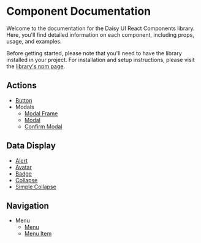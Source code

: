 # Component Documentation
Welcome to the documentation for the Daisy UI React Components library. Here, you'll find detailed information on each component, including props, usage, and examples.

Before getting started, please note that you'll need to have the library installed in your project. For installation and setup instructions, please visit the [library's npm page](https://www.npmjs.com/package/daisy-ui-react-components).

## Actions
- [Button](Button.md)
- Modals
  - [Modal Frame](ModalFrame.md)
  - [Modal](Modal.md)
  - [Confirm Modal](ConfirmModal.md)

## Data Display
- [Alert](Alert.md)
- [Avatar](Avatar.md)
- [Badge](Badge.md)
- [Collapse](Collapse.md)
- [Simple Collapse](SimpleCollapse.md)

## Navigation
- Menu
  - [Menu](Menu.md)
  - [Menu Item](MenuItem.md)
